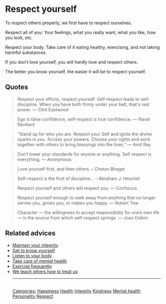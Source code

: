 # Respect yourself

To respect others properly, we first have to respect ourselves.

Respect all of you: Your feelings, what you really want, what you like, how you look, etc.

Respect your body. Take care of it eating healthy, exercising, and not taking harmful substances. 

If you don't love yourself, you will hardly love and respect others.

The better you know yourself, the easier it will be to respect yourself.

## Quotes

> Respect your efforts, respect yourself. Self-respect leads to self-discipline. When you have both firmly under your belt, that's real power. ― Clint Eastwood

> Ego is false confidence, self-respect is true confidence. ― Naval Ravikant

> “Stand up for who you are. Respect your Self and ignite the divine sparks in you. Access your powers. Choose your rights and work together with others to bring blessings into the lives.” ― Amit Ray

> Don’t lower your standards for anyone or anything. Self respect is everything. ― Anonymous

> Love yourself first, and then others. – Chetan Bhagat

> Self-respect is the fruit of discipline… – Abraham J. Heschel

> Respect yourself and others will respect you. ― Confucius

> Respect yourself enough to walk away from anything that no longer serves you, grows you, or makes you happy. ― Robert Tew

> Character — the willingness to accept responsibility for one’s own life — is the source from which self-respect springs. ― Joan Didion

## Related advices

- [Maintain your integrity](../Maintain%20your%20integrity/index.md)
- [Get to know yourself](../Get%20to%20know%20yourself/index.md)
- [Listen to your body](../Listen%20to%20your%20body/index.md)
- [Take care of mental health](../Take%20care%20of%20mental%20health/index.md)
- [Exercise frequently](../Exercise%20frequently/index.md)
- [We teach others how to treat us](../We%20teach%20others%20how%20to%20treat%20us/index.md)<hr/><br/>[Categories:](../Categories/index.md) [Happiness](../Categories/Happiness.md) [Health](../Categories/Health.md) [Integrity](../Categories/Integrity.md) [Kindness](../Categories/Kindness.md) [Mental health](../Categories/Mental%20health.md) [Personality](../Categories/Personality.md) [Respect](../Categories/Respect.md)
